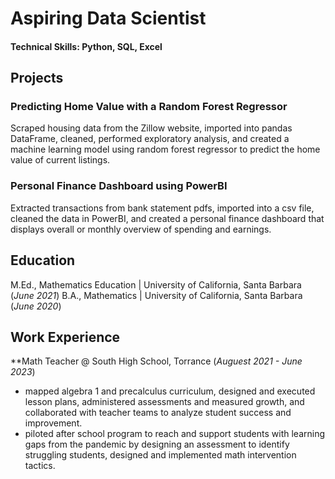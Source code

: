 # Aspiring Data Scientist

#### Technical Skills: Python, SQL, Excel

## Projects
### Predicting Home Value with a Random Forest Regressor

Scraped housing data from the Zillow website, imported into pandas DataFrame, cleaned, performed exploratory analysis, and created a machine learning model using random forest regressor to predict the home value of current listings.

### Personal Finance Dashboard using PowerBI

Extracted transactions from bank statement pdfs, imported into a csv file, cleaned the data in PowerBI, and created a personal finance dashboard that displays overall or monthly overview of spending and earnings. 

## Education
M.Ed., Mathematics Education | University of California, Santa Barbara (_June 2021_)
B.A., Mathematics | University of California, Santa Barbara (_June 2020_)

## Work Experience
**Math Teacher @ South High School, Torrance (_Auguest 2021 - June 2023_)
- mapped algebra 1 and precalculus curriculum, designed and executed lesson plans, administered assessments and measured growth, and collaborated with teacher teams to analyze student success and improvement.
- piloted after school program to reach and support students with learning gaps from the pandemic by designing an assessment to identify struggling students, designed and implemented math intervention tactics. 
